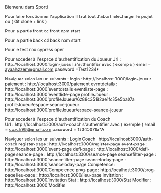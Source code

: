 Bienvenu dans Sporti 

Pour faire fonctionner l'application
Il faut tout d'abort telecharger le projet ou ( Git clone + link )

Pour la partie front
cd front
npm start

Pour la partie back
cd back
npm start

Pour le test 
npx cypress open

Pour acceder à l'espace d'authentification du Joueur 
Url : http://localhost:3000/login-joueur
s'authentifier avec ( exemple ) 
    email = ayaalazzem@gmail.com
    password =Test1234* 

Naviguer selon les url suivants :
login : http://localhost:3000/login-joueur
paiement : http://localhost:3000/paiement
eventdetails : http://localhost:3000/eventdetails
eventliste-page : http://localhost:3000/eventliste-page
profileJoueur : http://localhost:3000/profileJoueur/6288c35182ae1fc85e5ba07a
profileJoueur/espace-seance-joueur : http://localhost:3000/profileJoueur/espace-seance-joueur



Pour acceder à l'espace d'authentification du Coach  
Url : http://localhost:3000/auth-coach
s'authentifier avec ( exemple ) 
    email = coach98@gmail.com
    password = 12345678a*A 

Naviguer selon les url suivants :
Login Coach : http://localhost:3000/auth-coach
register-page : http://localhost:3000/register-page
event-page : http://localhost:3000/event-page
defi-page : http://localhost:3000/defi-page
seance-page : http://localhost:3000/seance-page
seancefilter-page : http://localhost:3000/seancefilter-page
seancetoday-page : http://localhost:3000/seancetoday-page
Competence : http://localhost:3000/Competence
prog-page : http://localhost:3000/prog-page
lieu-page : http://localhost:3000/lieu-page
invitation : http://localhost:3000/invitation
Stat : http://localhost:3000/Stat
Modifier : http://localhost:3000/Modifier

